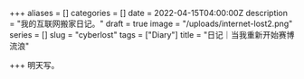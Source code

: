 +++
aliases = []
categories = []
date = 2022-04-15T04:00:00Z
description = "我的互联网搬家日记。"
draft = true
image = "/uploads/internet-lost2.png"
series = []
slug = "cyberlost"
tags = ["Diary"]
title = "日记｜当我重新开始赛博流浪"

+++
明天写。
